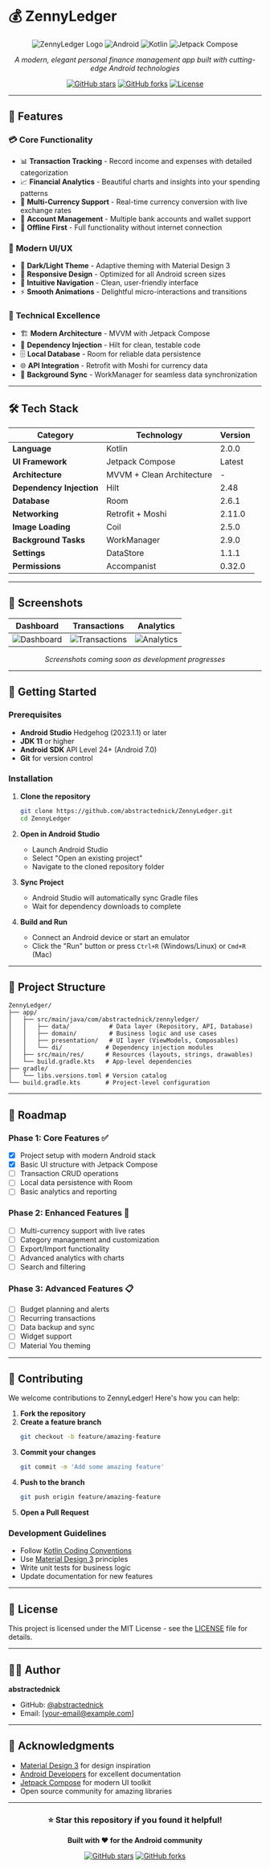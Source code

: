 # 💰 ZennyLedger

<div align="center">

![ZennyLedger Logo](https://img.shields.io/badge/ZennyLedger-Personal%20Finance%20App-blue?style=for-the-badge&logo=android)
![Android](https://img.shields.io/badge/Android-3DDC84?style=for-the-badge&logo=android&logoColor=white)
![Kotlin](https://img.shields.io/badge/kotlin-%230095D5.svg?style=for-the-badge&logo=kotlin&logoColor=white)
![Jetpack Compose](https://img.shields.io/badge/Jetpack%20Compose-4285F4?style=for-the-badge&logo=jetpack-compose&logoColor=white)

*A modern, elegant personal finance management app built with cutting-edge Android technologies*

[![GitHub stars](https://img.shields.io/github/stars/abstractednick/ZennyLedger?style=social)](https://github.com/abstractednick/ZennyLedger/stargazers)
[![GitHub forks](https://img.shields.io/github/forks/abstractednick/ZennyLedger?style=social)](https://github.com/abstractednick/ZennyLedger/network)
[![License](https://img.shields.io/badge/license-MIT-green.svg?style=for-the-badge)](LICENSE)

</div>

---

## 🌟 Features

### 💳 **Core Functionality**
- 📊 **Transaction Tracking** - Record income and expenses with detailed categorization
- 📈 **Financial Analytics** - Beautiful charts and insights into your spending patterns
- 💱 **Multi-Currency Support** - Real-time currency conversion with live exchange rates
- 🏦 **Account Management** - Multiple bank accounts and wallet support
- 📱 **Offline First** - Full functionality without internet connection

### 🎨 **Modern UI/UX**
- 🌙 **Dark/Light Theme** - Adaptive theming with Material Design 3
- 📱 **Responsive Design** - Optimized for all Android screen sizes
- 🎯 **Intuitive Navigation** - Clean, user-friendly interface
- ⚡ **Smooth Animations** - Delightful micro-interactions and transitions

### 🔧 **Technical Excellence**
- 🏗️ **Modern Architecture** - MVVM with Jetpack Compose
- 💉 **Dependency Injection** - Hilt for clean, testable code
- 🗄️ **Local Database** - Room for reliable data persistence
- 🌐 **API Integration** - Retrofit with Moshi for currency data
- 🔄 **Background Sync** - WorkManager for seamless data synchronization

---

## 🛠️ Tech Stack

<div align="center">

| Category | Technology | Version |
|----------|------------|---------|
| **Language** | Kotlin | 2.0.0 |
| **UI Framework** | Jetpack Compose | Latest |
| **Architecture** | MVVM + Clean Architecture | - |
| **Dependency Injection** | Hilt | 2.48 |
| **Database** | Room | 2.6.1 |
| **Networking** | Retrofit + Moshi | 2.11.0 |
| **Image Loading** | Coil | 2.5.0 |
| **Background Tasks** | WorkManager | 2.9.0 |
| **Settings** | DataStore | 1.1.1 |
| **Permissions** | Accompanist | 0.32.0 |

</div>

---

## 📱 Screenshots

<div align="center">

| Dashboard | Transactions | Analytics |
|-----------|--------------|-----------|
| ![Dashboard](https://via.placeholder.com/300x600/4285F4/FFFFFF?text=Dashboard+View) | ![Transactions](https://via.placeholder.com/300x600/34A853/FFFFFF?text=Transactions) | ![Analytics](https://via.placeholder.com/300x600/EA4335/FFFFFF?text=Analytics) |

*Screenshots coming soon as development progresses*

</div>

---

## 🚀 Getting Started

### Prerequisites

- **Android Studio** Hedgehog (2023.1.1) or later
- **JDK 11** or higher
- **Android SDK** API Level 24+ (Android 7.0)
- **Git** for version control

### Installation

1. **Clone the repository**
   ```bash
   git clone https://github.com/abstractednick/ZennyLedger.git
   cd ZennyLedger
   ```

2. **Open in Android Studio**
   - Launch Android Studio
   - Select "Open an existing project"
   - Navigate to the cloned repository folder

3. **Sync Project**
   - Android Studio will automatically sync Gradle files
   - Wait for dependency downloads to complete

4. **Build and Run**
   - Connect an Android device or start an emulator
   - Click the "Run" button or press `Ctrl+R` (Windows/Linux) or `Cmd+R` (Mac)

---

## 📁 Project Structure

```
ZennyLedger/
├── app/
│   ├── src/main/java/com/abstractednick/zennyledger/
│   │   ├── data/           # Data layer (Repository, API, Database)
│   │   ├── domain/         # Business logic and use cases
│   │   ├── presentation/   # UI layer (ViewModels, Composables)
│   │   └── di/            # Dependency injection modules
│   ├── src/main/res/      # Resources (layouts, strings, drawables)
│   └── build.gradle.kts   # App-level dependencies
├── gradle/
│   └── libs.versions.toml # Version catalog
└── build.gradle.kts       # Project-level configuration
```

---

## 🎯 Roadmap

### Phase 1: Core Features ✅
- [x] Project setup with modern Android stack
- [x] Basic UI structure with Jetpack Compose
- [ ] Transaction CRUD operations
- [ ] Local data persistence with Room
- [ ] Basic analytics and reporting

### Phase 2: Enhanced Features 🚧
- [ ] Multi-currency support with live rates
- [ ] Category management and customization
- [ ] Export/Import functionality
- [ ] Advanced analytics with charts
- [ ] Search and filtering

### Phase 3: Advanced Features 📋
- [ ] Budget planning and alerts
- [ ] Recurring transactions
- [ ] Data backup and sync
- [ ] Widget support
- [ ] Material You theming

---

## 🤝 Contributing

We welcome contributions to ZennyLedger! Here's how you can help:

1. **Fork the repository**
2. **Create a feature branch**
   ```bash
   git checkout -b feature/amazing-feature
   ```
3. **Commit your changes**
   ```bash
   git commit -m 'Add some amazing feature'
   ```
4. **Push to the branch**
   ```bash
   git push origin feature/amazing-feature
   ```
5. **Open a Pull Request**

### Development Guidelines

- Follow [Kotlin Coding Conventions](https://kotlinlang.org/docs/coding-conventions.html)
- Use [Material Design 3](https://m3.material.io/) principles
- Write unit tests for business logic
- Update documentation for new features

---

## 📄 License

This project is licensed under the MIT License - see the [LICENSE](LICENSE) file for details.

---

## 👨‍💻 Author

**abstractednick**
- GitHub: [@abstractednick](https://github.com/abstractednick)
- Email: [your-email@example.com]

---

## 🙏 Acknowledgments

- [Material Design 3](https://m3.material.io/) for design inspiration
- [Android Developers](https://developer.android.com/) for excellent documentation
- [Jetpack Compose](https://developer.android.com/jetpack/compose) for modern UI toolkit
- Open source community for amazing libraries

---

<div align="center">

### ⭐ Star this repository if you found it helpful!

**Built with ❤️ for the Android community**

[![GitHub stars](https://img.shields.io/github/stars/abstractednick/ZennyLedger?style=for-the-badge)](https://github.com/abstractednick/ZennyLedger/stargazers)
[![GitHub forks](https://img.shields.io/github/forks/abstractednick/ZennyLedger?style=for-the-badge)](https://github.com/abstractednick/ZennyLedger/network)

</div>
